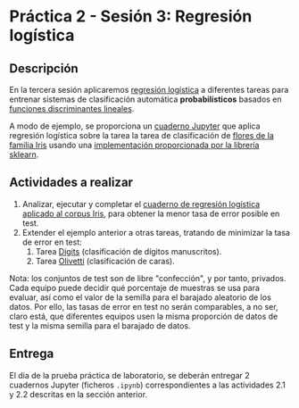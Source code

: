 # Práctica 2 - Sesión 3: Regresión logística

## Descripción

En la tercera sesión aplicaremos [regresión logística](../../Teo/T3:%20Aprendizaje%20Supervisado:%20regresión%20logística/T3.4a%20Regresión%20Logística.ipynb) a diferentes tareas para entrenar sistemas de clasificación automática **probabilísticos** basados en [funciones discriminantes lineales](../../Teo/T3:%20Aprendizaje%20Supervisado:%20regresión%20logística/T3.1a%20Funciones%20discriminantes.ipynb).

A modo de ejemplo, se proporciona un [cuaderno Jupyter](./01_iris.ipynb) que aplica regresión logística sobre la tarea la tarea de clasificación de [flores de la familia Iris](../P2.S1%20Entorno%20de%20trabajo%20+%20datasets/01_iris.ipynb) usando una [implementación proporcionada por la librería sklearn](https://scikit-learn.org/stable/modules/generated/sklearn.linear_model.LogisticRegression.html).


## Actividades a realizar

1. Analizar, ejecutar y completar el [cuaderno de regresión logística aplicado al corpus Iris](./01_iris.ipynb), para obtener la menor tasa de error posible en test.
2. Extender el ejemplo anterior a otras tareas, tratando de minimizar la tasa de error en test:
    1. Tarea [Digits](../P2.S1%20Entorno%20de%20trabajo%20+%20datasets/02_digits.ipynb) (clasificación de dígitos manuscritos).
    1. Tarea [Olivetti](../P2.S1%20Entorno%20de%20trabajo%20+%20datasets/03_olivetti.ipynb) (clasificación de caras).

Nota: los conjuntos de test son de libre "confección", y por tanto, privados. Cada equipo puede decidir qué porcentaje de muestras se usa para evaluar, así como el valor de la semilla para el barajado aleatorio de los datos. Por ello, las tasas de error en test no serán comparables, a no ser, claro está, que diferentes equipos usen la misma proporción de datos de test y la misma semilla para el barajado de datos.

## Entrega

El dia de la prueba práctica de laboratorio, se deberán entregar 2 cuadernos Jupyter (ficheros `.ipynb`) correspondientes a las actividades 2.1 y 2.2 descritas en la sección anterior. 